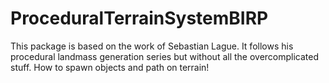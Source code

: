 # ProceduralTerrainSystemBIRP
This package is based on the work of Sebastian Lague. It follows his procedural landmass generation series but without all the overcomplicated stuff. How to spawn objects and path on terrain!
